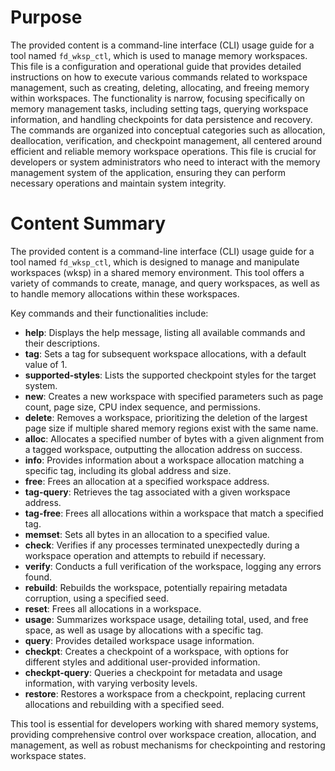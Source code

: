 # Purpose
The provided content is a command-line interface (CLI) usage guide for a tool named `fd_wksp_ctl`, which is used to manage memory workspaces. This file is a configuration and operational guide that provides detailed instructions on how to execute various commands related to workspace management, such as creating, deleting, allocating, and freeing memory within workspaces. The functionality is narrow, focusing specifically on memory management tasks, including setting tags, querying workspace information, and handling checkpoints for data persistence and recovery. The commands are organized into conceptual categories such as allocation, deallocation, verification, and checkpoint management, all centered around efficient and reliable memory workspace operations. This file is crucial for developers or system administrators who need to interact with the memory management system of the application, ensuring they can perform necessary operations and maintain system integrity.
# Content Summary
The provided content is a command-line interface (CLI) usage guide for a tool named `fd_wksp_ctl`, which is designed to manage and manipulate workspaces (wksp) in a shared memory environment. This tool offers a variety of commands to create, manage, and query workspaces, as well as to handle memory allocations within these workspaces.

Key commands and their functionalities include:

- **help**: Displays the help message, listing all available commands and their descriptions.
- **tag**: Sets a tag for subsequent workspace allocations, with a default value of 1.
- **supported-styles**: Lists the supported checkpoint styles for the target system.
- **new**: Creates a new workspace with specified parameters such as page count, page size, CPU index sequence, and permissions.
- **delete**: Removes a workspace, prioritizing the deletion of the largest page size if multiple shared memory regions exist with the same name.
- **alloc**: Allocates a specified number of bytes with a given alignment from a tagged workspace, outputting the allocation address on success.
- **info**: Provides information about a workspace allocation matching a specific tag, including its global address and size.
- **free**: Frees an allocation at a specified workspace address.
- **tag-query**: Retrieves the tag associated with a given workspace address.
- **tag-free**: Frees all allocations within a workspace that match a specified tag.
- **memset**: Sets all bytes in an allocation to a specified value.
- **check**: Verifies if any processes terminated unexpectedly during a workspace operation and attempts to rebuild if necessary.
- **verify**: Conducts a full verification of the workspace, logging any errors found.
- **rebuild**: Rebuilds the workspace, potentially repairing metadata corruption, using a specified seed.
- **reset**: Frees all allocations in a workspace.
- **usage**: Summarizes workspace usage, detailing total, used, and free space, as well as usage by allocations with a specific tag.
- **query**: Provides detailed workspace usage information.
- **checkpt**: Creates a checkpoint of a workspace, with options for different styles and additional user-provided information.
- **checkpt-query**: Queries a checkpoint for metadata and usage information, with varying verbosity levels.
- **restore**: Restores a workspace from a checkpoint, replacing current allocations and rebuilding with a specified seed.

This tool is essential for developers working with shared memory systems, providing comprehensive control over workspace creation, allocation, and management, as well as robust mechanisms for checkpointing and restoring workspace states.
